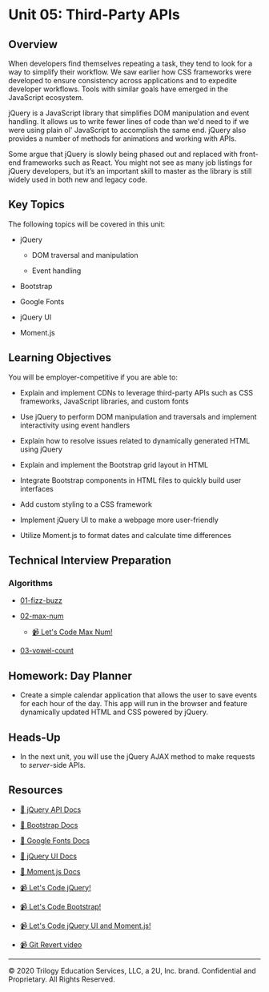 # Unit 05: Third-Party APIs

## Overview

When developers find themselves repeating a task, they tend to look for a way to simplify their workflow. We saw earlier how CSS frameworks were developed to ensure consistency across applications and to expedite developer workflows. Tools with similar goals have emerged in the JavaScript ecosystem. 

jQuery is a JavaScript library that simplifies DOM manipulation and event handling. It allows us to write fewer lines of code than we'd need to if we were using plain ol' JavaScript to accomplish the same end. jQuery also provides a number of methods for animations and working with APIs.

Some argue that jQuery is slowly being phased out and replaced with front-end frameworks such as React. You might not see as many job listings for jQuery developers, but it’s an important skill to master as the library is still widely used in both new and legacy code. 

## Key Topics

The following topics will be covered in this unit:

* jQuery

  * DOM traversal and manipulation

  * Event handling

* Bootstrap

* Google Fonts

* jQuery UI 

* Moment.js

## Learning Objectives

You will be employer-competitive if you are able to: 

* Explain and implement CDNs to leverage third-party APIs such as CSS frameworks, JavaScript libraries, and custom fonts

* Use jQuery to perform DOM manipulation and traversals and implement interactivity using event handlers

* Explain how to resolve issues related to dynamically generated HTML using jQuery

* Explain and implement the Bootstrap grid layout in HTML

* Integrate Bootstrap components in HTML files to quickly build user interfaces

* Add custom styling to a CSS framework

* Implement jQuery UI to make a webpage more user-friendly

* Utilize Moment.js to format dates and calculate time differences

## Technical Interview Preparation

### Algorithms

* [01-fizz-buzz](../../../01-Class-Content/05-Third-Party-APIs/03-Algorithms/01-fizz-buzz)

* [02-max-num](../../../01-Class-Content/05-Third-Party-APIs/03-Algorithms/02-max-num)

  * [📹 Let's Code Max Num!](https://2u-20.wistia.com/medias/f9eao2cvjt)

* [03-vowel-count](../../../01-Class-Content/05-Third-Party-APIs/03-Algorithms/03-vowel-count)


## Homework: Day Planner

* Create a simple calendar application that allows the user to save events for each hour of the day. This app will run in the browser and feature dynamically updated HTML and CSS powered by jQuery.

## Heads-Up

* In the next unit, you will use the jQuery AJAX method to make requests to *server*-side APIs. 

## Resources

* [📖 jQuery API Docs](https://api.jquery.com/)

* [📖 Bootstrap Docs](https://getbootstrap.com)

* [📖 Google Fonts Docs](https://fonts.google.com)

* [📖 jQuery UI Docs](https://jqueryui.com/demos/)

* [📖 Moment.js Docs](https://momentjs.com/docs/)

* [📹 Let's Code jQuery!](https://2u-20.wistia.com/medias/g63k1z1sb3)

* [📹 Let's Code Bootstrap!](https://2u-20.wistia.com/medias/e8xteir5a7)

* [📹 Let's Code jQuery UI and Moment.js!](https://2u-20.wistia.com/medias/5hp2hoodod)

* [📹 Git Revert video](https://2u-20.wistia.com/medias/r60i2dwhrw)

---
© 2020 Trilogy Education Services, LLC, a 2U, Inc. brand. Confidential and Proprietary. All Rights Reserved.
